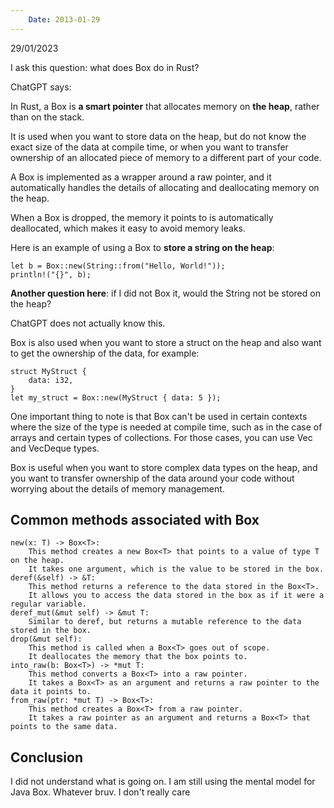 ```yaml
---
    Date: 2013-01-29
---
```


29/01/2023

I ask this question: what does Box<T> do in Rust?

ChatGPT says:

In Rust, a Box<T> is **a smart pointer** that allocates memory on **the heap**, rather than on the stack.

It is used when you want to store data on the heap, 
but do not know the exact size of the data at compile time, 
or when you want to transfer ownership of an allocated piece of memory to a different part of your code.

A Box<T> is implemented as a wrapper around a raw pointer, 
and it automatically handles the details of allocating and deallocating memory on the heap. 


When a Box<T> is dropped, the memory it points to is automatically deallocated, 
which makes it easy to avoid memory leaks.

Here is an example of using a Box<T> to **store a string on the heap**:

```
let b = Box::new(String::from("Hello, World!"));
println!("{}", b);
```
**Another question here**: if I did not Box it, would the String not be stored on the heap?

ChatGPT does not actually know this.

Box<T> is also used when you want to store a struct on the heap 
and also want to get the ownership of the data, for example:

```
struct MyStruct {
    data: i32,
}
let my_struct = Box::new(MyStruct { data: 5 });
```
One important thing to note is that Box<T> can't be used 
in certain contexts where the size of the type is needed at compile time, 
such as in the case of arrays and certain types of collections. 
For those cases, you can use Vec<T> and VecDeque<T> types.

Box<T> is useful when you want to store complex data types on the heap, 
and you want to transfer ownership of the data around your code 
without worrying about the details of memory management.

## Common methods associated with Box<T>
    new(x: T) -> Box<T>: 
        This method creates a new Box<T> that points to a value of type T on the heap. 
        It takes one argument, which is the value to be stored in the box.
    deref(&self) -> &T: 
        This method returns a reference to the data stored in the Box<T>. 
        It allows you to access the data stored in the box as if it were a regular variable.
    deref_mut(&mut self) -> &mut T: 
        Similar to deref, but returns a mutable reference to the data stored in the box.
    drop(&mut self): 
        This method is called when a Box<T> goes out of scope. 
        It deallocates the memory that the box points to.
    into_raw(b: Box<T>) -> *mut T: 
        This method converts a Box<T> into a raw pointer. 
        It takes a Box<T> as an argument and returns a raw pointer to the data it points to.
    from_raw(ptr: *mut T) -> Box<T>: 
        This method creates a Box<T> from a raw pointer. 
        It takes a raw pointer as an argument and returns a Box<T> that points to the same data.
## Conclusion
I did not understand what is going on. I am still using the mental model for Java Box. Whatever bruv. I don't really care
